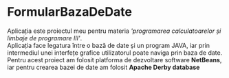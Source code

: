 # FormularBazaDeDate
Aplicația este proiectul meu pentru materia <i>'programarea calculatoarelor și limbaje de programare III'</i>.<br>
Aplicația face legatura între o bază de date și un program JAVA, iar prin intermediul unei interfețe grafice utilizatorul poate naviga prin baza de date.<br>
Pentru acest proiect am folosit platforma de dezvoltare software <b>NetBeans</b>, iar pentru crearea bazei de date am folosit <b>Apache Derby database</b>
